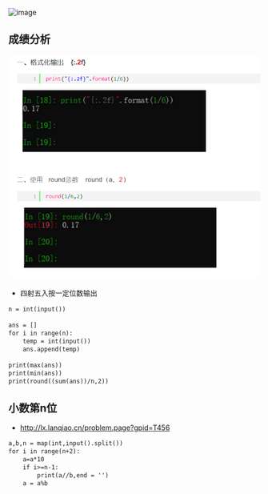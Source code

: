 ![image](https://user-images.githubusercontent.com/37284066/115035704-6c8d9800-9eff-11eb-879b-a26ff04e59f6.png)
## 成绩分析
![](https://github.com/lihanxing/lanqiao/blob/%E5%9B%BE%E7%89%87/QQ%E5%9B%BE%E7%89%8720210412102606.png)
* 四射五入按一定位数输出
```
n = int(input())

ans = []
for i in range(n):
    temp = int(input())
    ans.append(temp)

print(max(ans))
print(min(ans))
print(round((sum(ans))/n,2))

```

## 小数第n位
* http://lx.lanqiao.cn/problem.page?gpid=T456
```
a,b,n = map(int,input().split())
for i in range(n+2):
    a=a*10
    if i>=n-1:
        print(a//b,end = '')
    a = a%b

```
